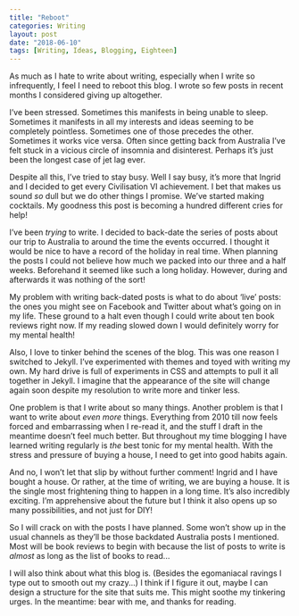 ```yaml
---
title: "Reboot"
categories: Writing
layout: post
date: "2018-06-10"
tags: [Writing, Ideas, Blogging, Eighteen]
---
```


As much as I hate to write about writing, especially when I write so infrequently, I feel I need to reboot this blog. I wrote so few posts in recent months I considered giving up altogether.

I’ve been stressed. Sometimes this manifests in being unable to sleep. Sometimes it manifests in all my interests and ideas seeming to be completely pointless. Sometimes one of those precedes the other. Sometimes it works vice versa. Often since getting back from Australia I’ve felt stuck in a vicious circle of insomnia and disinterest. Perhaps it’s just been the longest case of jet lag ever.

Despite all this, I’ve tried to stay busy. Well I say busy, it’s more that Ingrid and I decided to get every Civilisation VI achievement. I bet that makes us sound *so* dull but we do other things I promise. We’ve started making cocktails. My goodness this post is becoming a hundred different cries for help!

I’ve been *trying* to write. I decided to back-date the series of posts about our trip to Australia to around the time the events occurred. I thought it would be nice to have a record of the holiday in real time. When planning the posts I could not believe how much we packed into our three and a half weeks. Beforehand it seemed like such a long holiday. However, during and afterwards it was nothing of the sort!

My problem with writing back-dated posts is what to do about ‘live’ posts: the ones you might see on Facebook and Twitter about what’s going on in my life. These ground to a halt even though I could write about ten book reviews right now. If my reading slowed down I would definitely worry for my mental health!

Also, I love to tinker behind the scenes of the blog. This was one reason I switched to Jekyll. I’ve experimented with themes and toyed with writing my own. My hard drive is full of experiments in CSS and attempts to pull it all together in Jekyll. I imagine that the appearance of the site will change again soon despite my resolution to write more and tinker less.

One problem is that I write about so many things. Another problem is that I want to write about *even more* things. Everything from 2010 till now feels forced and embarrassing when I re-read it, and the stuff I draft in the meantime doesn’t feel much better. But throughout my time blogging I have learned writing regularly is *the* best tonic for my mental health. With the stress and pressure of buying a house, I need to get into good habits again. 

And no, I won’t let that slip by without further comment! Ingrid and I have bought a house. Or rather, at the time of writing, we are buying a house. It is the single most frightening thing to happen in a long time. It’s also incredibly exciting. I’m apprehensive about the future but I think it also opens up so many possibilities, and not just for DIY!

So I will crack on with the posts I have planned. Some won’t show up in the usual channels as they’ll be those backdated Australia posts I mentioned. Most will be book reviews to begin with because the list of posts to write is *almost* as long as the list of books to read...

I will also think about what this blog is. (Besides the egomaniacal ravings I type out to smooth out my crazy...) I think if I figure it out, maybe I can design a structure for the site that suits me. This might soothe my tinkering urges. In the meantime: bear with me, and thanks for reading.